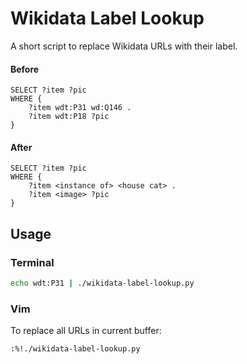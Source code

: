 # Wikidata Label Lookup

A short script to replace Wikidata URLs with their label.

#### Before

```sparql
SELECT ?item ?pic
WHERE {
    ?item wdt:P31 wd:Q146 .
    ?item wdt:P18 ?pic
}
```

#### After

```sparql
SELECT ?item ?pic
WHERE {
    ?item <instance of> <house cat> .
    ?item <image> ?pic
}
```

## Usage

### Terminal
```sh
echo wdt:P31 | ./wikidata-label-lookup.py
```

### Vim

To replace all URLs in current buffer:

```vim
:%!./wikidata-label-lookup.py
```
